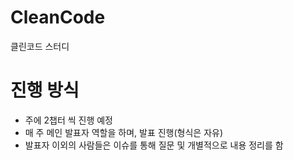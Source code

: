 # CleanCode
클린코드 스터디

# 진행 방식
- 주에 2챕터 씩 진행 예정
- 매 주 메인 발표자 역할을 하며, 발표 진행(형식은 자유)
- 발표자 이외의 사람들은 이슈를 통해 질문 및 개별적으로 내용 정리를 함
